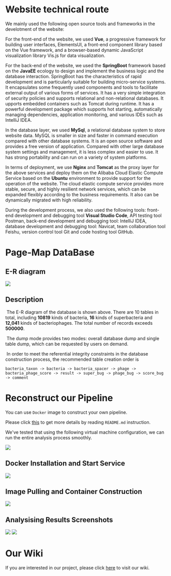 # Website technical route

  We mainly used the following open source tools and frameworks in the develotment of the website:

  For the front-end of the website, we used **Vue**, a progressive framework for building user interfaces, ElementsUI, a front-end component library based on the Vue framework, and a browser-based dynamic JavaScript visualization library Vis.js for data visualization.

  For the back-end of the website, we used the **SpringBoot** framework based on the **JavaEE** ecology to design and implement the business logic and the database interaction. SpringBoot has the characteristics of rapid development and is particularly suitable for building micro-service systems. It encapsulates some frequently used components and tools to facilitate external output of various forms of services. It has a very simple integration of security policies and supports relational and non-relational databases. It upports embedded containers such as Tomcat during runtime. It has a powerful development package which supports hot starting, automatically managing dependencies, application monitoring, and various IDEs such as IntelliJ IDEA.

  In the database layer, we used **MySql**, a relational database system to store website data. MySQL is smaller in size and faster in command execution compared with other database systems. It is an open source software and provides a free version of application. Compared with other large database system settings and management, it is less complex and easier to use. It has strong portability and can run on a variety of system platforms. 

  In terms of deployment, we use **Nginx** and **Tomcat** as the proxy layer for the above services and deploy them on the Alibaba Cloud Elastic Compute Service based on the **Ubuntu** environment to provide support for the operation of the website. The cloud elastic compute service provides more stable, secure, and highly resilient network services, which can be expanded flexibly according to the business requirements. It also can be dynamically migrated with high reliability.

  During the development process, we also used the following tools: front-end development and debugging tool **Visual Studio Code**, API testing tool Postman, back-end development and debugging tool: IntelliJ IDEA, database development and debugging tool: Navicat, team collaboration tool Feishu, version control tool Git and code hosting tool GitHub.


# Page-Map DataBase

## E-R diagram

![](https://2021.igem.org/wiki/images/9/90/T--Tongji_Software--E-R.png)

## Description

​	The E-R diagram of the database is shown above. There are 10 tables in total, including **10819** kinds of bacteria, **16** kinds of superbacteria and **12,041** kinds of bacteriophages. The total number of records exceeds **500000**.

​	The dump mode provides two modes: overall database dump and single table dump, which can be requested by users on demand.

​	In order to meet the referential integrity constraints in the database construction process, the recommended table creation order is 

```
bacteria_taxon -> bacteria -> bacteria_spacer -> phage -> bacteria_phage_score -> result -> super_bug -> phage_bug -> score_bug -> comment
```

# Reconstruct our Pipeline
You can use `Docker` image to construct your own pipeline. 

Please click [this](https://github.com/tj-Acmen/Tongji_Software/tree/main/data-processing) to get more details by reading `README.md` instruction.

We've tested that using the following virtual machine configuration, we can run the entire analysis process smoothly.

![](https://2021.igem.org/wiki/images/a/ab/T--Tongji_Software--xunijipeizhi.png)

## Docker Installation and Start Service
![](https://2021.igem.org/wiki/images/1/15/T--Tongji_Software--docker9.png)

## Image Pulling and Container Construction
![](https://2021.igem.org/wiki/images/f/f1/T--Tongji_Software--pull_docker.png)

## Analysising Results Screenshots

![](https://2021.igem.org/wiki/images/b/b5/T--Tongji_Software--step111.png)
![](https://2021.igem.org/wiki/images/2/23/T--Tongji_Software--daimafenxi-1.png)


# Our Wiki

If you are interested in our project, please click [here](https://2021.igem.org/Team:Tongji_Software) to visit our wiki.


